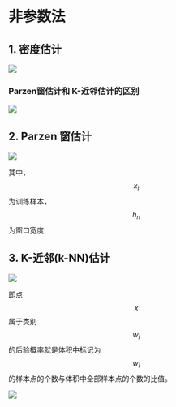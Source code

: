 # 非参数法

## 1. 密度估计

![](https://gitee.com/liuyh9909/note-imgs/raw/master/img/20220104151657.png)

### Parzen窗估计和 K-近邻估计的区别

![](https://gitee.com/liuyh9909/note-imgs/raw/master/img/20220104151839.png)

## 2. Parzen 窗估计

![](https://gitee.com/liuyh9909/note-imgs/raw/master/img/20220104152241.png)

其中，$$x_i$$为训练样本，$$h_n$$为窗口宽度

## 3. K-近邻(k-NN)估计

![](https://gitee.com/liuyh9909/note-imgs/raw/master/img/20220104152833.png)

即点$$x$$属于类别$$w_i$$的后验概率就是体积中标记为$$w_i$$的样本点的个数与体积中全部样本点的个数的比值。

![](https://gitee.com/liuyh9909/note-imgs/raw/master/img/20220104153452.png)
